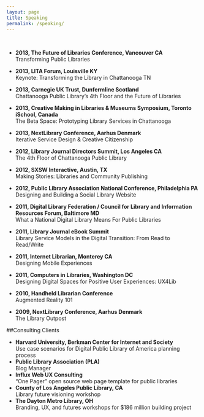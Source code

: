 ```yaml
---
layout: page
title: Speaking
permalink: /speaking/
---
```

<br />

* __2013, The Future of Libraries Conference, Vancouver CA__<br />
Transforming Public Libraries

* __2013, LITA Forum, Louisville KY__<br />
Keynote: Transforming the Library in Chattanooga TN

* __2013, Carnegie UK Trust, Dunfermline Scotland__<br />
Chattanooga Public Library’s 4th Floor and the Future of Libraries

* __2013, Creative Making in Libraries & Museums Symposium, Toronto iSchool, Canada__<br />
The Beta Space: Prototyping Library Services in Chattanooga

* __2013, NextLibrary Conference, Aarhus Denmark__<br />
Iterative Service Design & Creative Citizenship

* __2012, Library Journal Directors Summit, Los Angeles CA__<br />
The 4th Floor of Chattanooga Public Library

* __2012, SXSW Interactive, Austin, TX__<br />
Making Stories: Libraries and Community Publishing

* __2012, Public Library Association National Conference, Philadelphia PA__<br />
Designing and Building a Social Library Website

* __2011, Digital Library Federation / Council for Library and Information Resources Forum, Baltimore MD__<br />
What a National Digital Library Means For Public Libraries

* __2011, Library Journal eBook Summit__<br />
Library Service Models in the Digital Transition: From Read to Read/Write

* __2011, Internet Librarian, Monterey CA__<br />
Designing Mobile Experiences

* __2011, Computers in Libraries, Washington DC__<br />
Designing Digital Spaces for Positive User Experiences: UX4Lib

* __2010, Handheld Librarian Conference__<br />
Augmented Reality 101

* __2009, NextLibrary Conference, Aarhus Denmark__<br />
The Library Outpost

##Consulting Clients

* __Harvard University, Berkman Center for Internet and Society__<br />Use case scenarios for Digital Public Library of America planning process
* __Public Library Association (PLA)__<br />Blog Manager
* __Influx Web UX Consulting__<br />“One Pager” open source web page template for public libraries
* __County of Los Angeles Public Library, CA__<br />Library future visioning workshop
* __The Dayton Metro Library, OH__<br />Branding, UX, and futures workshops for $186 million building project
